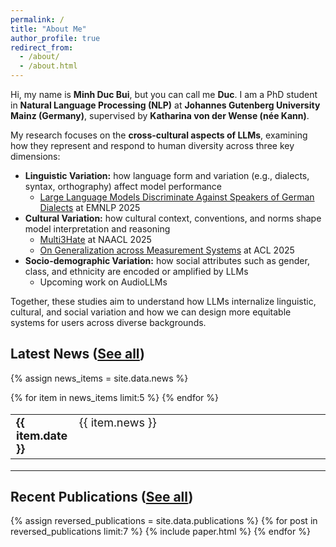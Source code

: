 ```yaml
---
permalink: /
title: "About Me"
author_profile: true
redirect_from: 
  - /about/
  - /about.html
---
```


Hi, my name is **Minh Duc Bui**, but you can call me **Duc**. I am a PhD student in **Natural Language Processing (NLP)** at **Johannes Gutenberg University Mainz (Germany)**, supervised by **Katharina von der Wense (née Kann)**.  

My research focuses on the **cross-cultural aspects of LLMs**, examining how they represent and respond to human diversity across three key dimensions:  

- **Linguistic Variation:** how language form and variation (e.g., dialects, syntax, orthography) affect model performance
   - [Large Language Models Discriminate Against Speakers of German Dialects](https://arxiv.org/abs/2509.13835) at EMNLP 2025  
- **Cultural Variation:** how cultural context, conventions, and norms shape model interpretation and reasoning
   - [Multi3Hate](https://aclanthology.org/2025.naacl-long.490/) at NAACL 2025
   - [On Generalization across Measurement Systems](https://aclanthology.org/2025.acl-long.1032/) at ACL 2025
- **Socio-demographic Variation:** how social attributes such as gender, class, and ethnicity are encoded or amplified by LLMs
   - Upcoming work on AudioLLMs

Together, these studies aim to understand how LLMs internalize linguistic, cultural, and social variation and how we can design more equitable systems for users across diverse backgrounds.




Latest News ([See all](/news/))
------
{% assign news_items = site.data.news %}
<table style="border-collapse: collapse; border:none; font-size:18px;">
  {% for item in news_items limit:5 %}
    <tr>
      <td style="width:20%; border: none; vertical-align:top;">
        <b>{{ item.date }}</b>
      </td>
      <td style="width:80%; border: none; vertical-align:top;">
        {{ item.news }}
      </td>
    </tr>
  {% endfor %}
</table>

---


Recent Publications ([See all](/publications/))
------
{% assign reversed_publications = site.data.publications %}
{% for post in reversed_publications limit:7 %}
{% include paper.html %}
{% endfor %}
